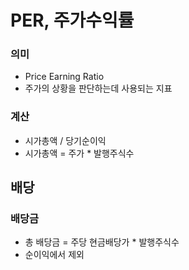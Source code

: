 # PER, 주가수익률
### 의미
- Price Earning Ratio
- 주가의 상황을 판단하는데 사용되는 지표
### 계산
- 시가총액 / 당기순이익
- 시가총액 = 주가 * 발행주식수

## 배당
### 배당금
- 총 배당금 = 주당 현금배당가 * 발행주식수
- 순이익에서 제외
